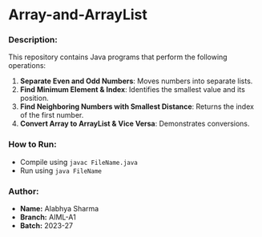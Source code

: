 # Array-and-ArrayList

### Description:
This repository contains Java programs that perform the following operations:
1. **Separate Even and Odd Numbers**: Moves numbers into separate lists.
2. **Find Minimum Element & Index**: Identifies the smallest value and its position.
3. **Find Neighboring Numbers with Smallest Distance**: Returns the index of the first number.
4. **Convert Array to ArrayList & Vice Versa**: Demonstrates conversions.

### How to Run:
- Compile using `javac FileName.java`
- Run using `java FileName`

### Author:
- **Name:** Alabhya Sharma
- **Branch:** AIML-A1
- **Batch:** 2023-27

